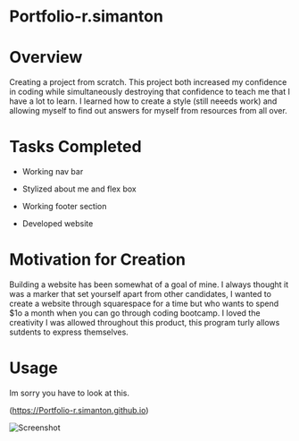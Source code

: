 # Portfolio-r.simanton


# Overview
Creating a project from scratch. This project both increased my confidence in coding while simultaneously destroying that confidence to teach me that I have a lot to learn. I learned how to create a style (still neeeds work) and allowing myself to find out answers for myself from resources from all over.

# Tasks Completed

* Working nav bar

* Stylized about me and flex box

* Working footer section

* Developed website


# Motivation for Creation

Building a website has been somewhat of a goal of mine. I always thought it was a marker that set yourself apart from other candidates, I wanted to create a website through squarespace for a time but who wants to spend $1o a month when you can go through coding bootcamp. I loved the creativity I was allowed throughout this product, this program turly allows sutdents to express themselves.

# Usage
Im sorry you have to look at this.

(https://Portfolio-r.simanton.github.io)

![Screenshot](screenshot.png)

